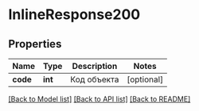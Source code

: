 # InlineResponse200

## Properties
Name | Type | Description | Notes
------------ | ------------- | ------------- | -------------
**code** | **int** | Код объекта | [optional] 

[[Back to Model list]](../README.md#documentation-for-models) [[Back to API list]](../README.md#documentation-for-api-endpoints) [[Back to README]](../README.md)

